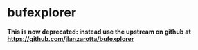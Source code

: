 # bufexplorer

**This is now deprecated: instead use the upstream on github at https://github.com/jlanzarotta/bufexplorer**
